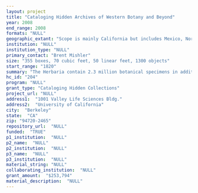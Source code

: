 ```yaml
--- 
layout: project 
title: "Cataloging Hidden Archives of Western Botany and Beyond"
year: 2008
end_range: 2008
formats: "NULL"
geographic_extant: "Scope is mainly California but includes Mexico, North America and United Kingdom. Trips to South America and the Pacific are also well documented."
institution: "NULL"
institution_type: "NULL"
primary_contact: "Brent Mishler"
size: "355 boxes, 70 cubic feet, 50 linear feet, 1300 objects"
start_range: "1820"
summary: "The Herbaria contain 2.3 million botanical specimens in addition to our archives which are one of the primary resources for the history of western American botany from the 1860's on. The geographic scope is world-wide, but the main focus is California. The archives contain letters and field books of at least 200 individuals in addition to documents, photographs, slides and correspondence from scientists around the globe, including gaps in the history of the California Academy of Sciences, San Francisco, whose records were destroyed in the 1906 earthquake. The archives encompass botanical expeditions on a world-wide scale including seven trips to South America, and collections by women botanists such as Ynes Mexia and Laura May Dempster. Highlights include renowned botanist Willis Jepson’s 62 field books, 25 research books and 25,533 letters in 52 volumes, as well as his personal archives. Our archives also include John and Sarah Lemmons’ hundreds of correspondents, field books and manuscripts, including veteran J. Lemmons’ sketches of Confederate prisons. Our correspondents range from Asa Gray and William Hooker, to John Muir and the Red Cross’s Clara Barton. Subjects encompass Mexican and Pacific expeditions to world expositions, and the formation of Sierra Club and Save-the-Redwoods League. The image collection represents an historical record of people and ecological sites worldwide. The unique map collections (vegetation plots) are augmented by Jepson’s place name index."
hc_id: "204"
program: "NULL"
grant_type: "Cataloging Hidden Collections"
project_url: "NULL"
address1:  "1001 Valley Life Sciences Bldg."
address2:  "University of California"
city:  "Berkeley"
state:  "CA"
zip: "94720-2465"
repository_url:  "NULL"
funded:  "TRUE"
p1_institution:  "NULL"
p2_name:  "NULL"
p2_institution:  "NULL"
p3_name:  "NULL"
p3_institution:  "NULL"
material_string: "NULL"
collaborating_institution:  "NULL"
grant_amount:  "$253,794"
material_description:  "NULL"
---
```

